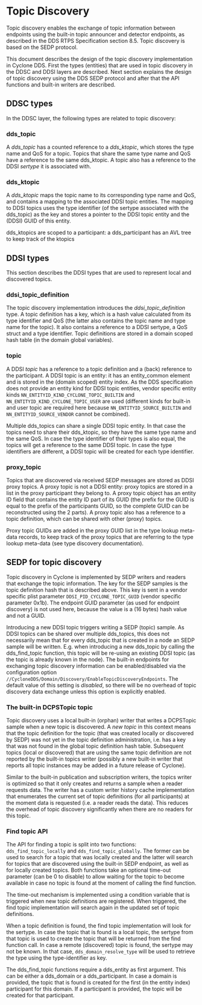 # Topic Discovery

Topic discovery enables the exchange of topic information between endpoints using the built-in topic announcer and detector endpoints, as described in the DDS RTPS Specification section 8.5. Topic discovery is based on the SEDP protocol.

This document describes the design of the topic discovery implementation in Cyclone DDS. First the types (entities) that are used in topic discovery in the DDSC and DDSI layers are described. Next section explains the design of topic discovery using the DDS SEDP protocol and after that the API functions and built-in writers are described.

## DDSC types

In the DDSC layer, the following types are related to topic discovery:

### dds_topic

A *dds_topic* has a counted reference to a *dds_ktopic*, which stores the type name and QoS for a topic. Topics that share the same type name and QoS have a reference to the same dds_ktopic. A topic also has a reference to the DDSI *sertype* it is associated with.

### dds_ktopic

A *dds_ktopic* maps the topic name to its corresponding type name and QoS, and contains a mapping to the associated DDSI topic entities. The mapping to DDSI topics uses the type identifier (of the sertype associated with the dds_topic) as the key and stores a pointer to the DDSI topic entity and the (DDSI) GUID of this entity.

dds_ktopics are scoped to a participant: a dds_participant has an AVL tree to keep track of the ktopics

## DDSI types

This section describes the DDSI types that are used to represent local and discovered topics.

### ddsi_topic_definition

The topic discovery implementation introduces the *ddsi_topic_definition* type. A topic definition has a key, which is a hash value calculated from its type identifier and QoS (the latter also contains the topic name and type name for the topic). It also contains a reference to a DDSI sertype, a QoS struct and a type identifier. Topic definitions are stored in a domain scoped hash table (in the domain global variables).

### topic

A DDSI *topic* has a reference to a topic definition and a (back) reference to the participant. A DDSI topic is an entity: it has an entity_common element and is stored in the (domain scoped) entity index. As the DDS specification does not provide an entity kind for DDSI topic entities, vendor specific entity kinds `NN_ENTITYID_KIND_CYCLONE_TOPIC_BUILTIN` and `NN_ENTITYID_KIND_CYCLONE_TOPIC_USER` are used (different kinds for built-in and user topic are required here because `NN_ENTITYID_SOURCE_BUILTIN` and `NN_ENTITYID_SOURCE_VENDOR` cannot be combined).

Multiple dds_topics can share a single DDSI topic entity. In that case the topics need to share their dds_ktopic, so they have the same type name and the same QoS. In case the type identifier of their types is also equal, the topics will get a reference to the same DDSI topic. In case the type identifiers are different, a DDSI topic will be created for each type identifier.

### proxy_topic

Topics that are discovered via received SEDP messages are stored as DDSI proxy topics. A proxy topic is not a DDSI entity: proxy topics are stored in a list in the proxy participant they belong to. A proxy topic object has an entity ID field that contains the entity ID part of its GUID (the prefix for the GUID is equal to the prefix of the participants GUID, so the complete GUID can be reconstructed using the 2 parts). A proxy topic also has a reference to a topic definition, which can be shared with other (proxy) topics.

Proxy topic GUIDs are added in the proxy GUID list in the type lookup meta-data records, to keep track of the proxy topics that are referring to the type lookup meta-data (see type discovery documentation).

## SEDP for topic discovery

Topic discovery in Cyclone is implemented by SEDP writers and readers that exchange the topic information. The key for the SEDP samples is the topic definition hash that is described above. This key is sent in a vendor specific plist parameter `DDSI_PID_CYCLONE_TOPIC_GUID` (vendor specific parameter 0x1b). The endpoint GUID parameter (as used for endpoint discovery) is not used here, because the value is a (16 bytes) hash value and not a GUID.

Introducing a new DDSI topic triggers writing a SEDP (topic) sample. As DDSI topics can be shared over multiple dds_topics, this does not necessarily mean that for every dds_topic that is created in a node an SEDP sample will be written. E.g. when introducing a new dds_topic by calling the dds_find_topic function, this topic will be re-using an existing DDSI topic (as the topic is already known in the node).
The built-in endpoints for exchanging topic discovery information can be enabled/disabled via the configuration option `//CycloneDDS/Domain/Discovery/EnableTopicDiscoveryEndpoints`. The default value of this setting is _disabled_, so there will be no overhead of topic discovery data exchange unless this option is explicitly enabled.

### The built-in DCPSTopic topic

Topic discovery uses a local built-in (orphan) writer that writes a DCPSTopic sample when a new topic is discovered. A _new topic_ in this context means that the topic definition for the topic (that was created locally or discovered by SEDP) was not yet in the topic definition administration, i.e. has a key that was not found in the global topic definition hash table. Subsequent topics (local or discovered) that are using the same topic definition are not reported by the built-in topics writer (possibly a new built-in writer that reports all topic instances may be added in a future release of Cyclone).

Similar to the built-in publication and subscription writers, the topics writer is optimized so that it only creates and returns a sample when a reader requests data. The writer has a custom writer history cache implementation that enumerates the current set of topic definitions (for all participants) at the moment data is requested (i.e. a reader reads the data). This reduces the overhead of topic discovery significantly when there are no readers for this topic.

### Find topic API

The API for finding a topic is split into two functions: `dds_find_topic_locally` and `dds_find_topic_globally`. The former can be used to search for a topic that was locally created and the latter will search for topics that are discovered using the built-in SEDP endpoint, as well as for locally created topics. Both functions take an optional time-out parameter (can be 0 to disable) to allow waiting for the topic to become available in case no topic is found at the moment of calling the find function.

The time-out mechanism is implemented using a condition variable that is triggered when new topic definitions are registered. When triggered, the find topic implementation will search again in the updated set of topic definitions.

When a topic definition is found, the find topic implementation will look for the sertype. In case the topic that is found is a local topic, the sertype from that topic is used to create the topic that will be returned from the find function call. In case a remote (discovered) topic is found, the sertype may not be known. In that case, `dds_domain_resolve_type` will be used to retrieve the type using the type-identifier as key.

The dds_find_topic functions require a dds_entity as first argument. This can be either a dds_domain or a dds_participant. In case a domain is provided, the topic that is found is created for the first (in the entity index) participant for this domain. If a participant is provided, the topic will be created for that participant.
